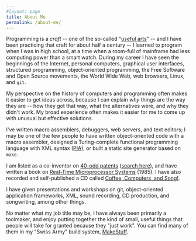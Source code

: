 ```yaml
---
#layout: page
title: About Me
permalink: /about-me/
---
```


Programming is a _craft_ -- one of the so-called "[useful
arts](http://en.wikipedia.org/wiki/Useful_arts)" -- and I have been practicing
that craft for about half a century -- I learned to program when I was in high
school, at a time when a room-full of mainframe had less computing power than
a smart watch.  During my career I have seen the beginnings of the Internet,
personal computers, graphical user interfaces, structured programming,
object-oriented programming, the Free Software and Open Source movements, the
World Wide Web, web browsers, Linux, and `git`.

My perspective on the history of computers and programming often makes it
easier to get ideas across, because I can explain _why_ things are the way
they are -- how they got that way, what the alternatives were, and why they
didn't work.  My broad experience often makes it easier for me to come up with
unusual but effective solutions.

I've written macro assemblers, debuggers, web servers, and text editors; I may
be one of the few people to have written object-oriented code with a macro
assembler, designed a Turing-complete functional programming language with XML
syntax ([PIA](https://github.com/ssavitzky/pia-server)), or built a static
site generator based on `make`.

I am listed as a co-inventor on [40-odd patents](patent-list.html)
([search
here](http://patft.uspto.gov/netacgi/nph-Parser?Sect1=PTO2&Sect2=HITOFF&p=1&u=%2Fnetahtml%2FPTO%2Fsearch-bool.html&r=0&f=S&l=50&TERM1=savitzky&FIELD1=INNM&co1=AND&TERM2=ricoh&FIELD2=ASNM&d=PTXT)),
and have written a book on [Real-Time Microprocessor
Systems](http://www.amazon.com/Real-Time-Microprocessor-Systems-Stephen-Savitzky/dp/0442280483)
(1985). I have also recorded and self-published a CD called [Coffee,
Computers, and
Song!](https://steve.savitzky.net/Coffee_Computers_and_Song/).

I have given presentations and workshops on git, object-oriented application
frameworks, XML, sound recording, CD production, and songwriting, among other
things. 

No matter what my job title may be, I have always been primarily
a toolmaker, and enjoy putting together the kind of small, useful things that
people will take for granted because they "just work". You can find many of
them in my "Swiss Army" build system,
[MakeStuff](https://github.com/ssavitzky/MakeStuff).
